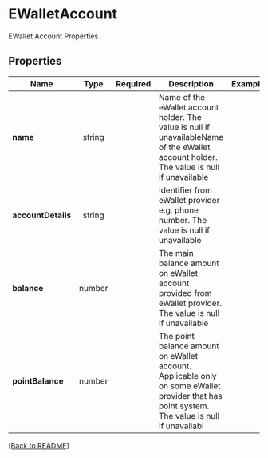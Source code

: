 # EWalletAccount

EWallet Account Properties

## Properties

| Name | Type | Required | Description | Examples |
|------------|:-------------:|:-------------:|-------------|:-------------:|
| **name** | string |  | Name of the eWallet account holder. The value is null if unavailableName of the eWallet account holder. The value is null if unavailable | | |
**accountDetails** | string |  | Identifier from eWallet provider e.g. phone number. The value is null if unavailable | | |
**balance** | number |  | The main balance amount on eWallet account provided from eWallet provider. The value is null if unavailable | | |
**pointBalance** | number |  | The point balance amount on eWallet account. Applicable only on some eWallet provider that has point system. The value is null if unavailabl | | |



[[Back to README]](../../README.md)
